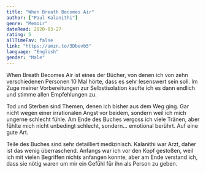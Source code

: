 ```yaml
---
title: "When Breath Becomes Air"
author: ["Paul Kalanithi"]
genre: "Memoir"
dateRead: 2020-03-27
rating: 5
allTimeFav: false
link: "https://amzn.to/3Dbevb5"
language: "English"
gender: "Male"
---
```


When Breath Becomes Air ist eines der Bücher, von denen ich von zehn verschiedenen Personen 10 Mal hörte, dass es sehr lesenswert sein soll. Im Zuge meiner Vorbereitungen zur Selbstisolation kaufte ich es dann endlich und stimme allen Empfehlungen zu.

Tod und Sterben sind Themen, denen ich bisher aus dem Weg ging. Gar nicht wegen einer irrationalen Angst vor beidem, sondern weil ich mich ungerne schlecht fühle. Am Ende des Buches vergoss ich viele Tränen, aber fühlte mich nicht unbedingt schlecht, sondern… emotional berührt. Auf eine gute Art.

Teile des Buches sind sehr detailliert medizinisch. Kalanithi war Arzt, daher ist das wenig überraschend. Anfangs war ich vor den Kopf gestoßen, weil ich mit vielen Begriffen nichts anfangen konnte, aber am Ende verstand ich, dass sie nötig waren um mir ein Gefühl für ihn als Person zu geben.

